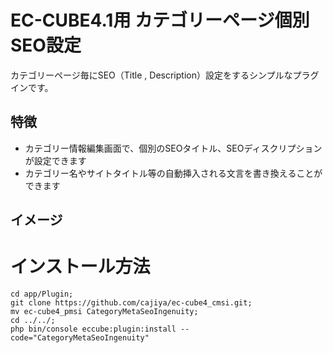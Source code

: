 # EC-CUBE4.1用 カテゴリーページ個別SEO設定

カテゴリーページ毎にSEO（Title , Description）設定をするシンプルなプラグインです。

## 特徴

- カテゴリー情報編集画面で、個別のSEOタイトル、SEOディスクリプションが設定できます
- カテゴリー名やサイトタイトル等の自動挿入される文言を書き換えることができます

## イメージ

# インストール方法

```
cd app/Plugin;
git clone https://github.com/cajiya/ec-cube4_cmsi.git;
mv ec-cube4_pmsi CategoryMetaSeoIngenuity;
cd ../../;
php bin/console eccube:plugin:install --code="CategoryMetaSeoIngenuity"
```

